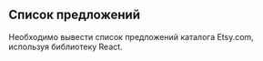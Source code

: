 ## Список предложений

Необходимо вывести список предложений каталога Etsy.com, используя библиотеку React. 

